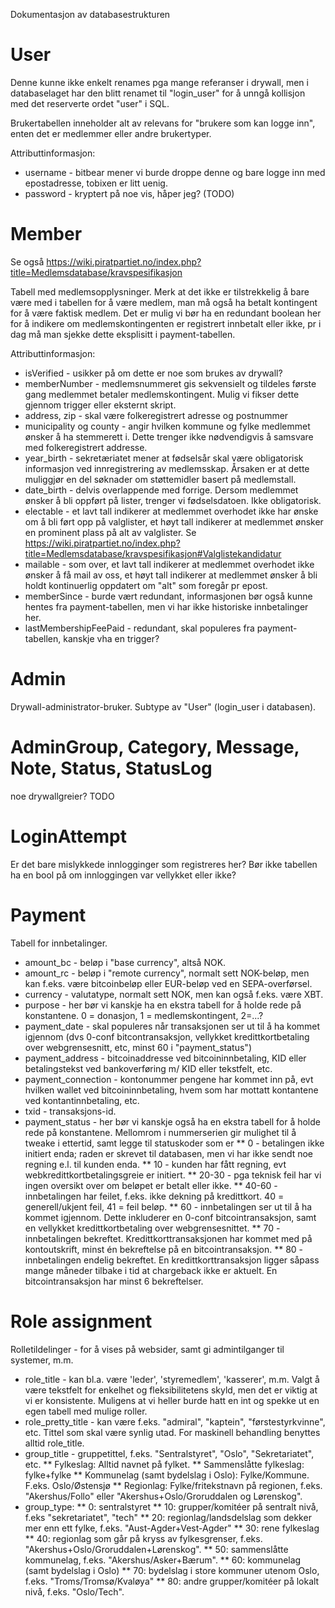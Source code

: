 Dokumentasjon av databasestrukturen

User
====

Denne kunne ikke enkelt renames pga mange referanser i drywall, men i databaselaget har den blitt renamet til "login_user" for å unngå kollisjon med det reserverte ordet "user" i SQL.

Brukertabellen inneholder alt av relevans for "brukere som kan logge inn", enten det er medlemmer eller andre brukertyper.

Attributtinformasjon:

* username - bitbear mener vi burde droppe denne og bare logge inn med epostadresse, tobixen er litt uenig.
* password - kryptert på noe vis, håper jeg? (TODO)

Member
======

Se også https://wiki.piratpartiet.no/index.php?title=Medlemsdatabase/kravspesifikasjon

Tabell med medlemsopplysninger.  Merk at det ikke er tilstrekkelig å bare være med i tabellen for å være medlem, man må også ha betalt kontingent for å være faktisk medlem.  Det er mulig vi bør ha en redundant boolean her for å indikere om medlemskontingenten er registrert innbetalt eller ikke, pr i dag må man sjekke dette eksplisitt i payment-tabellen.

Attributtinformasjon:

* isVerified - usikker på om dette er noe som brukes av drywall?
* memberNumber - medlemsnummeret gis sekvensielt og tildeles første gang medlemmet betaler medlemskontingent.  Mulig vi fikser dette gjennom trigger eller eksternt skript.
* address, zip - skal være folkeregistrert adresse og postnummer
* municipality og county - angir hvilken kommune og fylke medlemmet ønsker å ha stemmerett i.  Dette trenger ikke nødvendigvis å samsvare med folkeregistrert addresse.
* year_birth - sekretæriatet mener at fødselsår skal være obligatorisk informasjon ved innregistrering av medlemsskap.  Årsaken er at dette muliggjør en del søknader om støttemidler basert på medlemstall.
* date_birth - delvis overlappende med forrige.  Dersom medlemmet ønsker å bli oppført på lister, trenger vi fødselsdatoen.  Ikke obligatorisk.
* electable - et lavt tall indikerer at medlemmet overhodet ikke har ønske om å bli ført opp på valglister, et høyt tall indikerer at medlemmet ønsker en prominent plass på alt av valglister.  Se https://wiki.piratpartiet.no/index.php?title=Medlemsdatabase/kravspesifikasjon#Valglistekandidatur
* mailable - som over, et lavt tall indikerer at medlemmet overhodet ikke ønsker å få mail av oss, et høyt tall indikerer at medlemmet ønsker å bli holdt kontinuerlig oppdatert om "alt" som foregår pr epost.
* memberSince - burde vært redundant, informasjonen bør også kunne hentes fra payment-tabellen, men vi har ikke historiske innbetalinger her.
* lastMembershipFeePaid - redundant, skal populeres fra payment-tabellen, kanskje vha en trigger?

Admin
=====

Drywall-administrator-bruker.  Subtype av "User" (login_user i databasen).

AdminGroup, Category, Message, Note, Status, StatusLog
======================================================

noe drywallgreier?  TODO

LoginAttempt
============

Er det bare mislykkede innlogginger som registreres her?  Bør ikke tabellen ha en bool på om innloggingen var vellykket eller ikke?

Payment
=======

Tabell for innbetalinger.

* amount_bc - beløp i "base currency", altså NOK.
* amount_rc - beløp i "remote currency", normalt sett NOK-beløp, men kan f.eks. være bitcoinbeløp eller EUR-beløp ved en SEPA-overførsel.
* currency - valutatype, normalt sett NOK, men kan også f.eks. være XBT.
* purpose - her bør vi kanskje ha en ekstra tabell for å holde rede på konstantene.  0 = donasjon, 1 = medlemskontingent, 2=...?
* payment_date - skal populeres når transaksjonen ser ut til å ha kommet igjennom (dvs 0-conf bitcontransaksjon, vellykket kredittkortbetaling over webgrensesnitt, etc, minst 60 i "payment_status")
* payment_address - bitcoinaddresse ved bitcoininnbetaling, KID eller betalingstekst ved bankoverføring m/ KID eller tekstfelt, etc.
* payment_connection - kontonummer pengene har kommet inn på, evt hvilken wallet ved bitcoininnbetaling, hvem som har mottatt kontantene ved kontantinnbetaling, etc.
* txid - transaksjons-id.
* payment_status - her bør vi kanskje også ha en ekstra tabell for å holde rede på konstantene.  Mellomrom i nummerserien gir mulighet til å tweake i ettertid, samt legge til statuskoder som er 
** 0 - betalingen ikke initiert enda; raden er skrevet til databasen, men vi har ikke sendt noe regning e.l. til kunden enda.
** 10 - kunden har fått regning, evt webkredittkortbetalingsgreie er initiert.
** 20-30 - pga teknisk feil har vi ingen oversikt over om beløpet er betalt eller ikke.
** 40-60 - innbetalingen har feilet, f.eks. ikke dekning på kredittkort.  40 = generell/ukjent feil, 41 = feil beløp.
** 60 - innbetalingen ser ut til å ha kommet igjennom.  Dette inkluderer en 0-conf bitcointransaksjon, samt en vellykket kredittkortbetaling over webgrensesnittet.
** 70 - innbetalingen bekreftet.  Kredittkorttransaksjonen har kommet med på kontoutskrift, minst én bekreftelse på en bitcointransaksjon.
** 80 - innbetalingen endelig bekreftet.  En kredittkorttransaksjon ligger såpass mange måneder tilbake i tid at chargeback ikke er aktuelt.  En bitcointransaksjon har minst 6 bekreftelser.

Role assignment
===============
Rolletildelinger - for å vises på websider, samt gi admintilganger til systemer, m.m.

* role_title - kan bl.a. være 'leder', 'styremedlem', 'kasserer', m.m.  Valgt å være tekstfelt for enkelhet og fleksibilitetens skyld, men det er viktig at vi er konsistente.  Muligens at vi heller burde hatt en int og spekke ut en egen tabell med mulige roller.
* role_pretty_title - kan være f.eks. "admiral", "kaptein", "førstestyrkvinne", etc.  Tittel som skal være synlig utad.  For maskinell behandling benyttes alltid role_title.
* group_title - gruppetittel, f.eks. "Sentralstyret", "Oslo", "Sekretariatet", etc.
** Fylkeslag: Alltid navnet på fylket.
** Sammenslåtte fylkeslag: fylke+fylke
** Kommunelag (samt bydelslag i Oslo): Fylke/Kommune.  F.eks. Oslo/Østensjø
** Regionlag: Fylke/fritekstnavn på regionen, f.eks. "Akershus/Follo" eller "Akershus+Oslo/Groruddalen og Lørenskog".
* group_type:
** 0: sentralstyret
** 10: grupper/komitéer på sentralt nivå, f.eks "sekretariatet", "tech"
** 20: regionlag/landsdelslag som dekker mer enn ett fylke, f.eks. "Aust-Agder+Vest-Agder"
** 30: rene fylkeslag
** 40: regionlag som går på kryss av fylkesgrenser, f.eks. "Akershus+Oslo/Groruddalen+Lørenskog".
** 50: sammenslåtte kommunelag, f.eks. "Akershus/Asker+Bærum".
** 60: kommunelag (samt bydelslag i Oslo)
** 70: bydelslag i store kommuner utenom Oslo, f.eks. "Troms/Tromsø/Kvaløya"
** 80: andre grupper/komitéer på lokalt nivå, f.eks. "Oslo/Tech".
